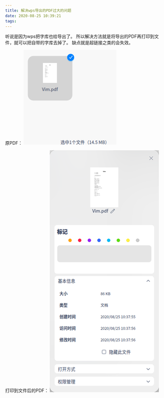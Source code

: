 ```yaml
---
title: 解决wps导出的PDF过大的问题
date: 2020-08-25 10:39:21
tags:
---
```


听说是因为wps把字库也给导出了。
所以解决方法就是将导出的PDF再打印到文件，就可以把自带的字库去掉了。
缺点就是超链接之类的会失效。

原PDF：
![在这里插入图片描述](解决wps导出的PDF过大的问题/20200825103714558.png#pic_center)

打印到文件后的PDF：
![在这里插入图片描述](解决wps导出的PDF过大的问题/20200825103821740.png)
